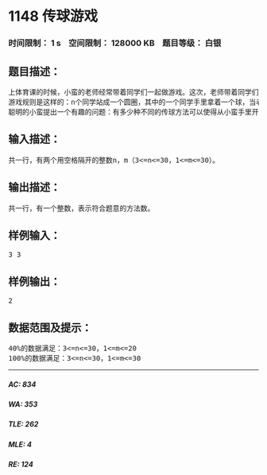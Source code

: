 # 1148 传球游戏   
### 时间限制： 1 s&nbsp;&nbsp;&nbsp;&nbsp;空间限制： 128000 KB&nbsp;&nbsp;&nbsp;&nbsp;题目等级： 白银  
## 题目描述：  

<pre>
上体育课的时候，小蛮的老师经常带着同学们一起做游戏。这次，老师带着同学们一起做传球游戏。
游戏规则是这样的：n个同学站成一个圆圈，其中的一个同学手里拿着一个球，当老师吹哨子时开始传球，每个同学可以把球传给自己左右的两个同学中的一个（左右任意），当老师再次吹哨子时，传球停止，此时，拿着球没传出去的那个同学就是败者，要给大家表演一个节目。
聪明的小蛮提出一个有趣的问题：有多少种不同的传球方法可以使得从小蛮手里开始传的球，传了m次以后，又回到小蛮手里。两种传球的方法被视作不同的方法，当且仅当这两种方法中，接到球的同学按接球顺序组成的序列是不同的。比如有3个同学1号、2号、3号，并假设小蛮为1号，球传了3次回到小蛮手里的方式有1->2->3->1和1->3->2->1，共2种。
</pre>
  
  
## 输入描述：  

<pre>
共一行，有两个用空格隔开的整数n，m（3<=n<=30，1<=m<=30）。
</pre>
  
  
## 输出描述：  

<pre>
共一行，有一个整数，表示符合题意的方法数。
</pre>
  
  
## 样例输入：  

<pre>
3 3
</pre>
  
  
## 样例输出：  

<pre>
2
</pre>
  
  
## 数据范围及提示：  

<pre>
40%的数据满足：3<=n<=30，1<=m<=20
100%的数据满足：3<=n<=30，1<=m<=30
</pre>
  
  
***  

##### AC: 834  
##### WA: 353  
##### TLE: 262  
##### MLE: 4  
##### RE: 124  
